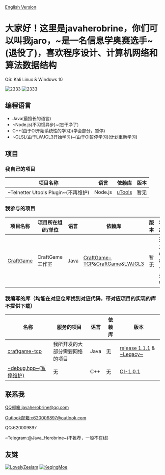 [English Version](https://github.com/javaherobrine/javaherobrine/blob/main/README-en.md)
# 大家好！这里是javaherobrine，你们可以叫我jaro，~是一名信息学奥赛选手~(退役了)，喜欢程序设计、计算机网络和算法数据结构

OS: Kali Linux & Windows 10

![2333](https://github-readme-stats-89dq8p8qw.vercel.app/api/top-langs/?username=javaherobrine)
![2333](https://github-readme-stats-89dq8p8qw.vercel.app/api?username=javaherobrine&show_icons=true&count_private=true)

## 编程语言
- Java(最擅长的语言)
- ~Node.js(不习惯异步)~(忘干净了)
- C++(由于OI开始系统性的学习)(学会部分，暂停)
- ~GLSL(由于LWJGL3开始学习)~(由于OI暂停学习)(计划重新学习)
## 项目
### 我自己的项目
|项目名称|语言|依赖库|版本|
|-------|---|------|----|
|~Telnetter Utools Plugin~(不再维护)|Node.js|[uTools](https://u.tools)|暂无|
### 我参与的项目
|项目名称|项目所在组织/单位|语言|依赖库|版本|状态|
|-------|----------------|---|------|----|----|
|[CraftGame](https://github.com/javaherobrine/CraftGame)|CraftGame工作室|Java|[CraftGame-TCP](https://github.com/javaherobrine/craftgame-tcp-library)&[CraftGame](https://github.com/LovelyZeeiam/CraftGame)&[LWJGL3](https://www.lwjgl.org/)|暂无|开发中&合并中|

### 我编写的库（均能在对应仓库找到对应代码，带对应项目的实现的库不提供下载）
|名称|服务的项目|语言|依赖库|版本|
|-------------|------------------|------------------|----------|---------|
|[craftgame-tcp](https://github.com/javaherobrine/craftgame-tcp-library)|我所开发的大部分需要网络的项目|Java|无|[release 1.1.1](https://github.com/javaherobrine/craftgame-tcp-library/releases/tag/v1.1.1) & [~Legacy~](https://github.com/javaherobrine/craftgame-tcp-library/releases/tag/legacy-version)|
|[~debug.hpp~(暂停维护)](https://github.com/javaherobrine/OI)|无|C++|无|[OI-1.0.1](https://github.com/javaherobrine/OI/blob/main/debug.hpp)|

## 联系我
[QQ邮箱:javaherobrine@qq.com](mailto:javaherobrine@qq.com)

[Outlook邮箱:c620009897@outlook.com](mailto:c620009897@outlook.com)

QQ:620009897

~Telegram:@Java_Herobrine~(不推荐，一般不在线)

## 友链
[![LovelyZeeiam](https://avatars.githubusercontent.com/u/37842325?v=4)](https://github.com/LovelyZeeiam)
[![KeqingMoe](https://avatars.githubusercontent.com/u/59642397?v=4)](https://github.com/KeqingMoe)

